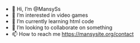 - 👋 Hi, I’m @MansySs
- 👀 I’m interested in video games
- 🌱 I’m currently learning html code
- 💞️ I’m looking to collaborate on something
- 📫 How to reach me https://mansysite.org/contact

<!---
MansySs/MansySs is a ✨ special ✨ repository because its `README.md` (this file) appears on your GitHub profile.
You can click the Preview link to take a look at your changes.
--->
